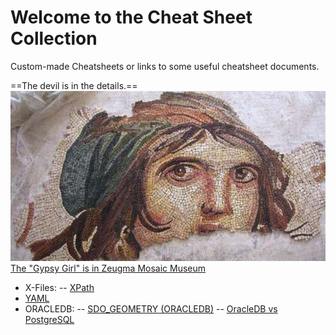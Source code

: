 # Welcome to the Cheat Sheet Collection

Custom-made Cheatsheets or links to some useful cheatsheet documents.

==The devil is in the details.==
![Gypsy Girl Mozaique](images/cingene_kizi.jpg)
[The "Gypsy Girl" is in Zeugma Mosaic Museum](https://en.wikipedia.org/wiki/Zeugma_Mosaic_Museum)

- X-Files:
-- [XPath](x-files/xpath.md)
- [YAML](yaml/yaml-main.md)
- ORACLEDB:
-- [SDO_GEOMETRY (ORACLEDB)](oracledb/sdo_geometry.md)
-- [OracleDB vs PostgreSQL](oracledb/oracledb-vs-postgresql-tricks.md)